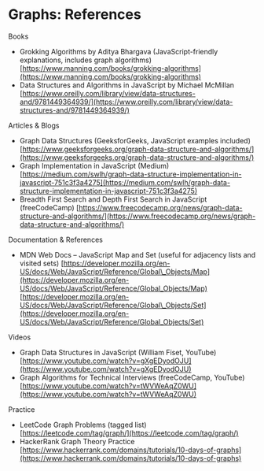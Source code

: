 # Graphs: References

Books

* Grokking Algorithms by Aditya Bhargava (JavaScript-friendly explanations, includes graph algorithms)
  [https://www.manning.com/books/grokking-algorithms](https://www.manning.com/books/grokking-algorithms)
* Data Structures and Algorithms in JavaScript by Michael McMillan
  [https://www.oreilly.com/library/view/data-structures-and/9781449364939/](https://www.oreilly.com/library/view/data-structures-and/9781449364939/)

Articles & Blogs

* Graph Data Structures (GeeksforGeeks, JavaScript examples included)
  [https://www.geeksforgeeks.org/graph-data-structure-and-algorithms/](https://www.geeksforgeeks.org/graph-data-structure-and-algorithms/)
* Graph Implementation in JavaScript (Medium)
  [https://medium.com/swlh/graph-data-structure-implementation-in-javascript-751c3f3a4275](https://medium.com/swlh/graph-data-structure-implementation-in-javascript-751c3f3a4275)
* Breadth First Search and Depth First Search in JavaScript (freeCodeCamp)
  [https://www.freecodecamp.org/news/graph-data-structure-and-algorithms/](https://www.freecodecamp.org/news/graph-data-structure-and-algorithms/)

Documentation & References

* MDN Web Docs – JavaScript Map and Set (useful for adjacency lists and visited sets)
  [https://developer.mozilla.org/en-US/docs/Web/JavaScript/Reference/Global\_Objects/Map](https://developer.mozilla.org/en-US/docs/Web/JavaScript/Reference/Global_Objects/Map)
  [https://developer.mozilla.org/en-US/docs/Web/JavaScript/Reference/Global\_Objects/Set](https://developer.mozilla.org/en-US/docs/Web/JavaScript/Reference/Global_Objects/Set)

Videos

* Graph Data Structures in JavaScript (William Fiset, YouTube)
  [https://www.youtube.com/watch?v=gXgEDyodOJU](https://www.youtube.com/watch?v=gXgEDyodOJU)
* Graph Algorithms for Technical Interviews (freeCodeCamp, YouTube)
  [https://www.youtube.com/watch?v=tWVWeAqZ0WU](https://www.youtube.com/watch?v=tWVWeAqZ0WU)

Practice

* LeetCode Graph Problems (tagged list)
  [https://leetcode.com/tag/graph/](https://leetcode.com/tag/graph/)
* HackerRank Graph Theory Practice
  [https://www.hackerrank.com/domains/tutorials/10-days-of-graphs](https://www.hackerrank.com/domains/tutorials/10-days-of-graphs)
